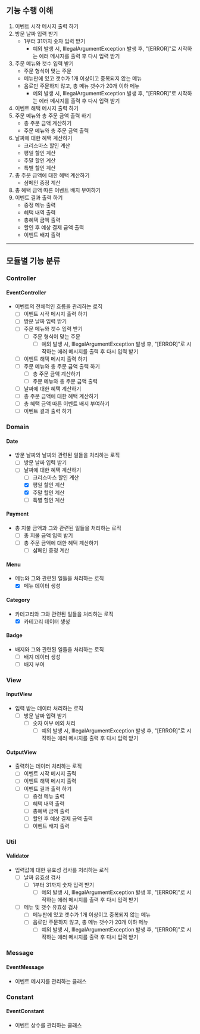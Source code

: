## 기능 수행 이해
1. 이벤트 시작 메시지 출력 하기
2. 방문 날짜 입력 받기
   - 1부터 31까지 숫자 입력 받기
     - 예외 발생 시, IllegalArgumentException 발생 후, 
     "[ERROR]"로 시작하는 에러 메시지를 출력 후 다시 입력 받기
3. 주문 메뉴와 갯수 입력 받기
   - 주문 형식이 맞는 주문
   - 메뉴판에 있고 갯수가 1개 이상이고 중복되지 않는 메뉴
   - 음료만 주문하지 않고, 총 메뉴 갯수가 20개 이하 메뉴
     - 예외 발생 시, IllegalArgumentException 발생 후,
     "[ERROR]"로 시작하는 에러 메시지를 출력 후 다시 입력 받기
4. 이벤트 해택 메시지 출력 하기
5. 주문 메뉴와 총 주문 금액 출력 하기
   - 총 주문 금액 계산하기
   - 주문 메뉴와 총 주문 금액 출력
6. 날짜에 대한 혜택 계산하기
   - 크리스마스 할인 계산
   - 평일 할인 계산
   - 주말 할인 계산
   - 특별 할인 계산
7. 총 주문 금액에 대한 혜택 계산하기
   - 샴페인 증정 계산
8. 총 혜택 금액 따른 이벤트 배지 부여하기
9. 이벤트 결과 출력 하기
   - 증정 메뉴 출력
   - 혜택 내역 출력
   - 총혜택 금액 출력
   - 할인 후 예상 결제 금액 출력
   - 이벤트 배지 출력
--- 
## 모듈별 기능 분류
### Controller
#### EventController
- 이벤트의 전체적인 흐름을 관리하는 로직
  -[ ] 이벤트 시작 메시지 출력 하기
  -[ ] 방문 날짜 입력 받기
  -[ ] 주문 메뉴와 갯수 입력 받기
      -[ ] 주문 형식이 맞는 주문
        -[ ] 예외 발생 시, IllegalArgumentException 발생 후,
         "[ERROR]"로 시작하는 에러 메시지를 출력 후 다시 입력 받기
  -[ ] 이벤트 해택 메시지 출력 하기
  -[ ] 주문 메뉴와 총 주문 금액 출력 하기
      - [ ] 총 주문 금액 계산하기
      - [ ] 주문 메뉴와 총 주문 금액 출력
  -[ ] 날짜에 대한 혜택 계산하기
  -[ ] 총 주문 금액에 대한 혜택 계산하기
  -[ ] 총 혜택 금액 따른 이벤트 배지 부여하기
  -[ ] 이벤트 결과 출력 하기
  
### Domain
#### Date
- 방문 날짜와 날짜와 관련된 일들을 처리하는 로직
  - [ ] 방문 날짜 입력 받기
  -[ ] 날짜에 대한 혜택 계산하기
      - [ ] 크리스마스 할인 계산
      - [x] 평일 할인 계산
      - [x] 주말 할인 계산
      - [ ] 특별 할인 계산
#### Payment
- 총 지불 금액과 그와 관련된 일들을 처리하는 로직
  - [ ] 총 지불 금액 입력 받기
  -[ ] 총 주문 금액에 대한 혜택 계산하기
      - [ ] 샴페인 증정 계산
#### Menu
- 메뉴와 그와 관련된 일들을 처리하는 로직
  - [x] 메뉴 데이터 생성
#### Category
- 카테고리와 그와 관련된 일들을 처리하는 로직
  - [x] 카테고리 데이터 생성
#### Badge
- 배지와 그와 관련된 일들을 처리하는 로직
  - [ ] 배지 데이터 생성
  - [ ] 배지 부여
  
### View
#### InputView
- 입력 받는 데이터 처리하는 로직
    -[ ] 방문 날짜 입력 받기
      - [ ] 숫자 여부 예외 처리
         - [ ] 예외 발생 시, IllegalArgumentException 발생 후,
         "[ERROR]"로 시작하는 에러 메시지를 출력 후 다시 입력 받기
#### OutputView
- 출력하는 데이터 처리하는 로직
  - [ ] 이벤트 시작 메시지 출력
  - [ ] 이벤트 해택 메시지 출력
  -[ ] 이벤트 결과 출력 하기
      - [ ] 증정 메뉴 출력
      - [ ] 혜택 내역 출력
      - [ ] 총혜택 금액 출력
      - [ ] 할인 후 예상 결제 금액 출력
      - [ ] 이벤트 배지 출력
    
### Util
#### Validator
- 입력값에 대한 유효성 검사를 처리하는 로직
  - [ ] 날짜 유효성 검사
    -[ ] 1부터 31까지 숫자 입력 받기
        - [ ] 예외 발생 시, IllegalArgumentException 발생 후,
        "[ERROR]"로 시작하는 에러 메시지를 출력 후 다시 입력 받기
  - [ ] 메뉴 및 갯수 유효성 검사
    -[ ] 메뉴판에 있고 갯수가 1개 이상이고 중복되지 않는 메뉴
    -[ ] 음료만 주문하지 않고, 총 메뉴 갯수가 20개 이하 메뉴
      -[ ] 예외 발생 시, IllegalArgumentException 발생 후,
       "[ERROR]"로 시작하는 에러 메시지를 출력 후 다시 입력 받기
      
### Message
#### EventMessage
- 이벤트 메시지를 관리하는 클래스

### Constant
#### EventConstant
- 이벤트 상수를 관리하는 클래스